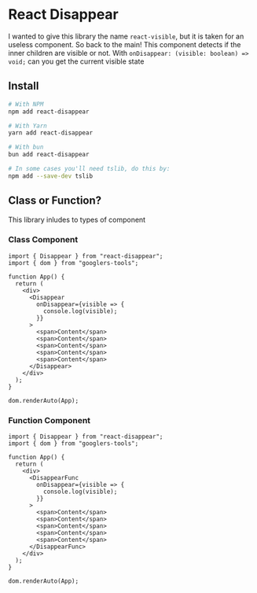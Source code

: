 # React Disappear

I wanted to give this library the name `react-visible`, but it is taken for an useless component. So back to the main! This component detects if the inner children are visible or not. With `onDisappear: (visible: boolean) => void;` can you get the current visible state

## Install

```bash
# With NPM
npm add react-disappear

# With Yarn
yarn add react-disappear

# With bun
bun add react-disappear

# In some cases you'll need tslib, do this by:
npm add --save-dev tslib
```

## Class or Function?

This library inludes to types of component

### Class Component

```tsx
import { Disappear } from "react-disappear";
import { dom } from "googlers-tools";

function App() {
  return (
    <div>
      <Disappear
        onDisappear={visible => {
          console.log(visible);
        }}
      >
        <span>Content</span>
        <span>Content</span>
        <span>Content</span>
        <span>Content</span>
        <span>Content</span>
      </Disappear>
    </div>
  );
}

dom.renderAuto(App);
```

### Function Component

```tsx
import { Disappear } from "react-disappear";
import { dom } from "googlers-tools";

function App() {
  return (
    <div>
      <DisappearFunc
        onDisappear={visible => {
          console.log(visible);
        }}
      >
        <span>Content</span>
        <span>Content</span>
        <span>Content</span>
        <span>Content</span>
        <span>Content</span>
      </DisappearFunc>
    </div>
  );
}

dom.renderAuto(App);
```

